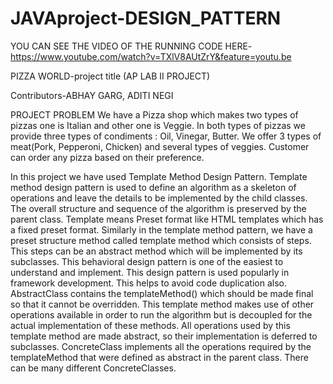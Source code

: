 # JAVAproject-DESIGN_PATTERN


YOU CAN SEE THE VIDEO OF THE RUNNING CODE HERE-https://www.youtube.com/watch?v=TXlV8AUtZrY&feature=youtu.be


PIZZA WORLD-project title
(AP LAB II PROJECT)

Contributors-ABHAY GARG, ADITI NEGI

PROJECT PROBLEM
We have a Pizza shop which makes two types of pizzas one is Italian and
other one is Veggie. In both types of pizzas we provide three types of
condiments : Oil, Vinegar, Butter. We offer 3 types of meat(Pork,
Pepperoni, Chicken) and several types of veggies. Customer can order any
pizza based on their preference.



In this project we have used Template Method Design Pattern.
Template method design pattern is used to define an algorithm as a
skeleton of operations and leave the details to be implemented by the child
classes. The overall structure and sequence of the algorithm is preserved by
the parent class.
Template means Preset format like HTML templates which has a fixed
preset format. Similarly in the template method pattern, we have a preset
structure method called template method which consists of steps. This
steps can be an abstract method which will be implemented by its
subclasses.
This behavioral design pattern is one of the easiest to understand and
implement. This design pattern is used popularly in framework
development. This helps to avoid code duplication also.
AbstractClass contains the templateMethod() which should be made final
so that it cannot be overridden. This template method makes use of other
operations available in order to run the algorithm but is decoupled for the
actual implementation of these methods. All operations used by this
template method are made abstract, so their implementation is deferred to
subclasses.
ConcreteClass implements all the operations required by the
templateMethod that were defined as abstract in the parent class. There can
be many different ConcreteClasses.
